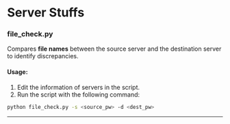 # Server Stuffs

### file_check.py
Compares **file names** between the source server and the destination server to identify discrepancies.

#### Usage:
1. Edit the information of servers in the script.
2. Run the script with the following command:
```bash
python file_check.py -s <source_pw> -d <dest_pw>
```

---
